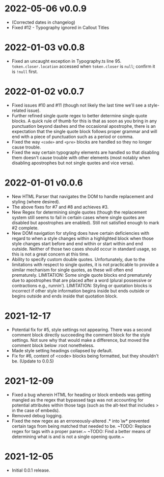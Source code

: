 # 2022-05-06 v0.0.9
 - (Corrected dates in changelog)
 - Fixed #12 - Typography ignored in Callout Titles

# 2022-01-03 v0.0.8
 - Fixed an uncaught exception in Typography.ts line 95. `token.closer.location` accessed when `token.closer` is `null`; confirm it is `!null` first.

# 2022-01-02 v0.0.7
 - Fixed issues #10 and #11 (though not likely the last time we'll see a style-related issue).
 - Further refined single quote regex to better determine single quote blocks. A quick rule of thumb for this is that as soon as you bring in any punctuation beyond dashes and the occasional apostrophe, there is an expectation that the single quote block follows proper grammar and will end with a piece of punctuation such as a period or comma.
 - Fixed the way `<code>` and `<pre>` blocks are handled so they no longer cause trouble.
 - Fixed the way certain typography elements are handled so that disabling them doesn't cause trouble with other elements (most notably when disabling apostrophes but not single quotes and vice versa).

# 2022-01-01 v0.0.6
 - New HTML Parser that navigates the DOM to handle replacement and styling (where desired).
 - The above fixes for #7 and #8 and achieves #3.
 - New Regex for determining single quotes (though the replacement system still seems to fail in certain cases where single quotes are disabled but apostrophes are enabled). Still not satisfied enough to mark #2 complete.
 - New DOM navigation for styling does have certain deficiencies with regard to when a style changes within a highlighted block when those style changes start before and end within or start within and end outside. Neither of those two cases should occur in standard usage, so this is not a great concern at this time.
 - Ability to specify custom double quotes. Unfortunately, due to the limitations with respect to single quotes, it is not practicable to provide a similar mechanism for single quotes, as these will often end prematurely.
LIMITATION: Some single quote blocks end prematurely due to apostrophes that are placed after a word (plural possessive or contractions e.g., runnin').
LIMITATION: Styling or quotation blocks is incorrect if other style information begins inside but ends outside or begins outside and ends inside that quotation block.

# 2021-12-17
 - Potential fix for #5, style settings not appearing. There was a second comment block directly succeeding the comment block for the style settings. Not sure why that would make a difference, but moved the comment block below :root nonetheless.
 - Made style setting headings collapsed by default.
 - Fix for #6, content of \<code> blocks being formatted, but they shouldn't be. (Update to 0.0.5)

# 2021-12-09
 - Fixed a bug wherein HTML for heading or block embeds was getting mangled as the regex that bypassed tags was not accounting for potential attributes within those tags (such as the alt-text that includes > in the case of embeds).
 - Removed debug logging.
 - Fixed the new regex as an erroneously-altered .* into \w* prevented certain tags from being matched that needed to be.
~TODO: Replace regex for tags with a proper parser.~
~TODO: Find a better means of determining what is and is not a single opening quote.~

# 2021-12-05
- Initial 0.0.1 release.